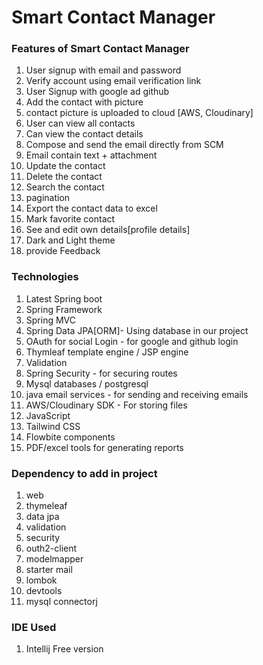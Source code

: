 # Smart Contact Manager
<h3> Features of Smart Contact Manager </h3>
<ol>
<li>User signup with email and password</li>
<li>Verify account using email verification link</li>
<li>User Signup with google ad github</li>
<li>Add the contact with picture</li>
<li>contact picture is uploaded to cloud [AWS, Cloudinary]</li>
<li>User can view all contacts</li>
<li>Can view the contact details</li>
<li>Compose and send the email directly from SCM</li>
<li>Email contain text + attachment</li>
<li>Update the contact</li>
<li>Delete the contact</li>
<li>Search the contact</li>
<li>pagination</li>
<li>Export the contact data to excel</li>
<li>Mark favorite contact</li>
<li>See and edit own details[profile details]</li>
<li>Dark and Light theme</li>
<li>provide Feedback</li>
</ol>  

<h3>Technologies</h3>
<ol>
<li>Latest Spring boot</li>
<li>Spring Framework</li>
<li>Spring MVC</li>
<li>Spring Data JPA[ORM]- Using database in our project</li>
<li>OAuth for social Login - for google and github login</li>
<li>Thymleaf template engine / JSP engine</li>
<li>Validation</li>
<li>Spring Security - for securing routes</li> 
<li>Mysql databases / postgresql</li> 
<li>java email services - for sending and receiving emails</li> 
<li>AWS/Cloudinary SDK - For storing files</li> 
<li>JavaScript</li> 
<li>Tailwind CSS</li> 
<li>Flowbite components</li> 
<li>PDF/excel tools for generating reports</li>  
</ol>  

<h3>Dependency to add in project</h3>
<ol>
<li>web</li>
<li>thymeleaf</li>
<li>data jpa</li>
<li>validation</li>
<li>security</li>
<li>outh2-client</li>
<li>modelmapper</li>
<li>starter mail</li>
<li>lombok</li>
<li>devtools</li>
<li>mysql connectorj</li>
</ol>  

<h3>IDE Used</h3>
<ol>
<li>Intellij Free version</li>
</ol>  
